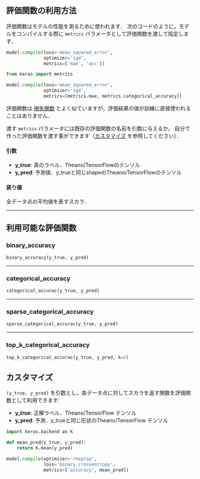 ## 評価関数の利用方法

評価関数はモデルの性能を測るために使われます．
次のコードのように，モデルをコンパイルする際に `metrics` パラメータとして評価関数を渡して指定します．

```python
model.compile(loss='mean_squared_error',
              optimizer='sgd',
              metrics=['mae', 'acc'])
```

```python
from keras import metrics

model.compile(loss='mean_squared_error',
              optimizer='sgd',
              metrics=[metrics.mae, metrics.categorical_accuracy])
```

評価関数は [損失関数](/losses) とよく似ていますが，評価結果の値が訓練に直接使われることはありません．

渡す `metrics` パラメータには既存の評価関数の名前を引数に与えるか，
自分で作った評価関数を渡す事ができます（[カスタマイズ](#_3) を参照してください）．

#### 引数

- __y_true__: 真のラベル．Theano/TensorFlowのテンソル
- __y_pred__: 予測値．y_trueと同じshapeのTheano/TensorFlowのテンソル

#### 戻り値

全データ点の平均値を表すスカラ．

---

## 利用可能な評価関数

### binary_accuracy
```python
binary_accuracy(y_true, y_pred)
```

---

### categorical_accuracy
```python
categorical_accurac(y_true, y_pred)
```

---

### sparse_categorical_accuracy
```python
sparse_categorical_accurac(y_true, y_pred)
```

---

### top_k_categorical_accuracy

```python
top_k_categorical_accurac(y_true, y_pred, k=5)
```

## カスタマイズ

`(y_true, y_pred)` を引数とし，各データ点に対してスカラを返す関数を評価関数として利用できます:

- __y_true__: 正解ラベル．Theano/TensorFlow テンソル
- __y_pred__: 予測．y_trueと同じ形状のTheano/TensorFlow テンソル


```python
import keras.backend as K

def mean_pred(y_true, y_pred):
    return K.mean(y_pred)

model.compile(optimizer='rmsprop',
              loss='binary_crossentropy',
              metrics=['accuracy', mean_pred])
```
